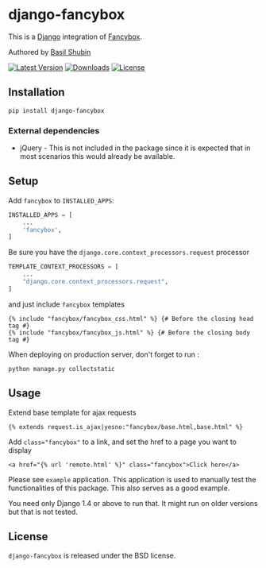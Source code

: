 django-fancybox
===============

This is a [Django](https://www.djangoproject.com/) integration of [Fancybox](http://fancyapps.com/fancybox/).

Authored by [Basil Shubin](https://github.com/bashu)

[![Latest Version](https://img.shields.io/pypi/v/django-fancybox.svg)](https://pypi.python.org/pypi/django-fancybox/)
[![Downloads](https://img.shields.io/pypi/dm/django-fancybox.svg)](https://pypi.python.org/pypi/django-fancybox/)
[![License](https://img.shields.io/github/license/bashu/django-fancybox.svg)](https://pypi.python.org/pypi/django-fancybox/)

## Installation
```shell
pip install django-fancybox
```
### External dependencies

* jQuery - This is not included in the package since it is expected that in most scenarios this would already be available.

## Setup

Add `fancybox` to  `INSTALLED_APPS`:
```python
INSTALLED_APPS = [
	...
	'fancybox',
]
```
Be sure you have the `django.core.context_processors.request` processor
```python
TEMPLATE_CONTEXT_PROCESSORS = [
	...
	"django.core.context_processors.request",
]
```
and just include `fancybox` templates
```html+django
{% include "fancybox/fancybox_css.html" %} {# Before the closing head tag #}
{% include "fancybox/fancybox_js.html" %} {# Before the closing body tag #}
```
When deploying on production server, don't forget to run :
```shell
python manage.py collectstatic
```    
## Usage

Extend base template for ajax requests
```html+django
{% extends request.is_ajax|yesno:"fancybox/base.html,base.html" %}
```
Add `class="fancybox"` to a link, and set the href to a page you want to display
```html+django
<a href="{% url 'remote.html' %}" class="fancybox">Click here</a>
```
Please see `example` application. This application is used to manually test the functionalities of this package. This also serves as a good example.

You need only Django 1.4 or above to run that. It might run on older versions but that is not tested.

## License

`django-fancybox` is released under the BSD license.
